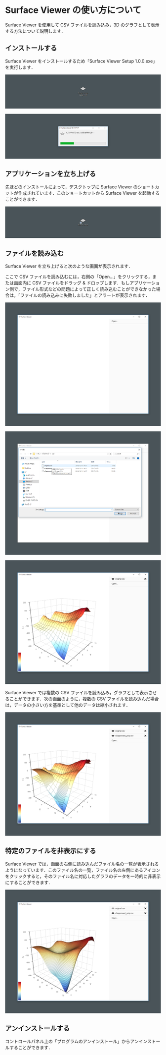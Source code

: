 # Surface Viewer の使い方について

Surface Viewer を使用して CSV ファイルを読み込み，3D のグラフとして表示する方法について説明します．

## インストールする

Surface Viewer をインストールするため「Surface Viewer Setup 1.0.0.exe」を実行します．

![1.png](assets/1.png)

![2.png](assets/2.png)

## アプリケーションを立ち上げる

先ほどのインストールによって，デスクトップに Surface Viewer のショートカットが作成されています．このショートカットから Surface Viewer を起動することができます．

![3.png](assets/3.png)

## ファイルを読み込む

Surface Viewer を立ち上げると次のような画面が表示されます．

ここで CSV ファイルを読み込むには，右側の「Open...」をクリックする，または画面内に CSV ファイルをドラッグ & ドロップします．もしアプリケーション側で，ファイル形式などの問題によって正しく読み込むことができなかった場合は，「ファイルの読み込みに失敗しました」とアラートが表示されます．

![4.png](assets/4.png)

![5.png](assets/5.png)

![6.png](assets/6.png)

Surface Viewer では複数の CSV ファイルを読み込み，グラフとして表示させることができます．次の画面のように，複数の CSV ファイルを読み込んだ場合は，データの小さい方を基準として他のデータは縮小されます．

![7.png](assets/7.png)

## 特定のファイルを非表示にする

Surface Viewer では，画面の右側に読み込んだファイル名の一覧が表示されるようになっています．このファイル名の一覧，ファイル名の左側にあるアイコンをクリックすると，そのファイル名に対応したグラフのデータを一時的に非表示にすることができます．

![8.png](assets/8.png)

## アンインストールする

コントロールパネル上の「プログラムのアンインストール」からアンインストールすることができます．

